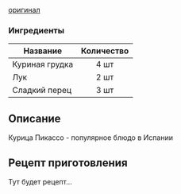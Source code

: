 [оригинал](https://eda.ru/recepty/osnovnye-blyuda/kurica-pikasso-25902)

### Ингредиенты
| Название        	| Количество    |
| -------------   	|:-------------:|
| Куриная грудка	| 4 шт			|
| Лук 				| 2 шт 			|
| Сладкий перец 	| 3 шт 			|

## Описание
Курица Пикассо - популярное блюдо в Испании

## Рецепт приготовления
Тут будет рецепт...
